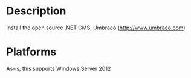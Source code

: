Description
===========

Install the open source .NET CMS, Umbraco (http://www.umbraco.com)

Platforms
=========

As-is, this supports Windows Server 2012 